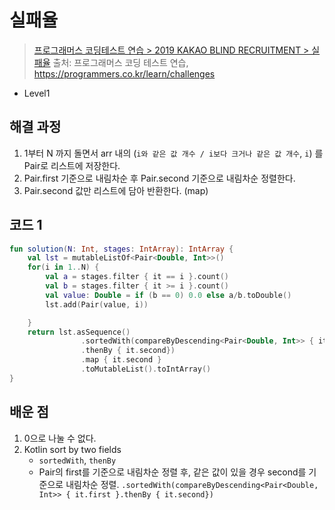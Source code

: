 # 실패율

> [프로그래머스 코딩테스트 연습 > 2019 KAKAO BLIND RECRUITMENT > 실패율](https://programmers.co.kr/learn/courses/30/lessons/42889)
> 출처: 프로그래머스 코딩 테스트 연습, https://programmers.co.kr/learn/challenges

- Level1

## 해결 과정

1. 1부터 N 까지 돌면서 arr 내의 (`i와 같은 값 개수 / i보다 크거나 같은 값 개수`, `i`) 를 Pair로 리스트에 저장한다.
2. Pair.first 기준으로 내림차순 후 Pair.second 기준으로 내림차순 정렬한다.
3. Pair.second 값만 리스트에 담아 반환한다. (map)

## 코드 1

```kotlin
fun solution(N: Int, stages: IntArray): IntArray {
    val lst = mutableListOf<Pair<Double, Int>>()
    for(i in 1..N) {
        val a = stages.filter { it == i }.count()
        val b = stages.filter { it >= i }.count()
        val value: Double = if (b == 0) 0.0 else a/b.toDouble()
        lst.add(Pair(value, i))

    }
    return lst.asSequence()
                .sortedWith(compareByDescending<Pair<Double, Int>> { it.first }
                .thenBy { it.second})
                .map { it.second }
                .toMutableList().toIntArray()
}
```

## 배운 점

1. 0으로 나눌 수 없다.
2. Kotlin sort by two fields
   - `sortedWith`, `thenBy`
   - Pair의 first를 기준으로 내림차순 정렬 후, 같은 값이 있을 경우 second를 기준으로 내림차순 정렬.
     `.sortedWith(compareByDescending<Pair<Double, Int>> { it.first }.thenBy { it.second})`
